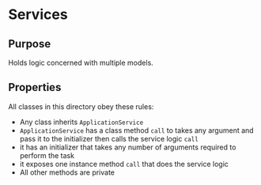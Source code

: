 # Services

## Purpose

Holds logic concerned with multiple models.

## Properties

All classes in this directory obey these rules:

* Any class inherits `ApplicationService`
* `ApplicationService` has a class method `call` to takes any argument and pass
  it to the initializer then calls the service logic `call`
* it has an initializer that takes any number of arguments required to perform
  the task
* it exposes one instance method `call` that does the service logic
* All other methods are private
